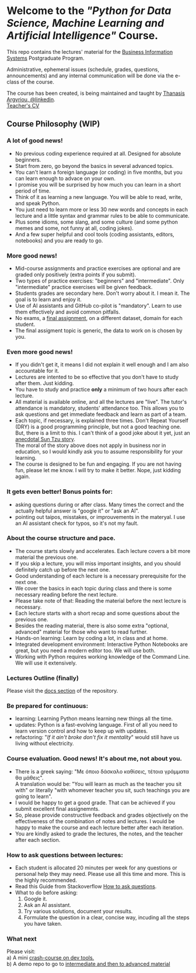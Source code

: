 # Welcome to the *"Python for Data Science, Machine Learning and Artificial Intelligence"* Course.  
This repo contains the lectures' material for the [Business Information Systems](https://bis-analytics.econ.uoa.gr/) Postgraduate Program.  

Administrative, ephemeral issues (schedule, grades, questions, announcements) and any internal communication will be done via the e-class of the course.   

The course has been created, is being maintained and taught by [Thanasis Argyriou, @linkedin](https://www.linkedin.com/in/thanasis-argyriou-06155a94/).  
[Teacher's CV](https://bis-analytics.econ.uoa.gr/fileadmin/depts/econ.uoa.gr/bis-analytics/uploads/argyriou_cv_nov_23_gr.pdf)    

## Course Philosophy (WIP)

### A lot of good news!
* No previous coding experience required at all. Designed for absolute beginners.
* Start from zero, go beyond the basics in several advanced topics.
* You can't learn a foreign language (or coding) in five months, but you can learn enough to advace on your own. 
* I promise you will be surprised by how much you can learn in a short period of time.
* Think of it as learning a new language. You will be able to read, write, and speak Python.
* You just need to learn more or less 30 new words and concepts in each lecture and a little syntax and grammar rules to be able to communicate.
* Plus some idioms, some slang, and some culture (and some python memes and some, not funny at all, coding jokes).
* And a few super helpful and cool tools (coding assistants, editors, notebooks) and you are ready to go.

### More good news!
* Mid-course assignments and practice exercises are optional and are graded only positively (extra points if you submit).
* Two types of practice exercises: "beginners" and "intermediate". Only "intermediate" practice exercises will be given feedback.
* Students grades are secondary here. Don't worry about it. I mean it. The goal is to learn and enjoy it.
* Use of AI assistants and GitHub co-pilot is "mandatory". Learn to use them effectively and avoid common pitfalls.
* No exams, a [final assignment](https://github.com/argythana/uoa_py_course/tree/main/final_assignment), on a different dataset, domain for each student.
* The final assigment topic is generic, the data to work on is chosen by you. 

### Even more good news!
* If you didn't get it, it means I did not explain it well enough and I am also accountable for it.  
* Lectures are intented to be so effective that you don't have to study after them. Just kidding.
* You have to study and practice **only** a minimum of two hours after each lecture.
* All material is available online, and all the lectures are "live". The tutor's attendance is mandatory, students' attendance too. This allows you to ask questions and get immediate feedback and learn as part of a team.
* Each topic, if necessary, is explained three times. Don't Repeat Yourself (DRY) is a good programming principle, but not a good teaching one.
But, there is a limit to this. I can't think of a good joke about it yet, just an [anecdotal Sun Tzu story](https://titusng.com/2013/03/04/the-test-of-sun-tzus-art-of-war-on-concubines/).   
The moral of the story above does not apply in business nor in education, so I would kindly ask you to assume responsibility for your learning. 
* The course is designed to be fun and engaging. If you are not having fun, please let me know. I will try to make it better. Nope, just kidding again.

### It gets even better! Bonus points for:
* asking questions during or after class. Many times the correct and the actually helpful answer is "google it" or "ask an AI".   
* pointing out taipos, misstakes, or improuvements in the materyal. I use an AI assistant check for typos, so it's not my fault.  

### About the course structure and pace.
* The course starts slowly and accelerates. Each lecture covers a bit more material the previous one.
* If you skip a lecture, you will miss important insights, and you should definitely catch up before the next one.
* Good understanding of each lecture is a necessary prerequisite for the next one.   
* We cover the basics in each topic during class and there is some necessary reading before the next lecture.
* Please take note of that: Reading the material before the next lecture is necessary.
* Each lecture starts with a short recap and some questions about the previous one.
* Besides the reading material, there is also some extra "optional, advanced" material for those who want to read further.
* Hands-on learning: Learn by coding a lot, in class and at home.
* Integrated development environment: Interactive Python Notebooks are great, but you need a modern editor too. We will use both.
* Working with Python requires working knowledge of the Command Line. We will use it extensively.

### Lectures Outline (finally)
Please visit the [docs section](https://github.com/argythana/uoa_py_course/tree/main/docs) of the repository.

### Be prepared for continuous: 
* learning: Learning Python means learning new things all the time. 
* updates: Python is a fast-evolving language. First of all you need to learn version control and how to keep up with updates. 
* refactoring: "*If it ain't broke don't fix it mentality*" would still have us living without electricity. 

### Course evaluation. Good news! It's about me, not about you.
* There is a greek saying: "Με όποιο δάσκαλο καθίσεις, τέτοια γράμματα θα μάθεις".  
A translation would be: "You will learn as much as the teacher you sit with" or literally "with whomever teacher you sit, such teachings you are going to learn".   
* I would be happy to get a good grade. That can be achieved if you submit excellent final assignemnts.
* So, please provide constructive feedback and grades objectively on the effectiveness of the combination of notes and lectures. I would be happy to make the course and each lecture better after each iteration.
* You are kindly asked to grade the lectures, the notes, and the teacher after each section.

### How to ask questions between lectures:
* Each student is allocated 20 minutes per week for any questions or personal help they may need. Please use all this time and more. This is the highly recommended.
* Read this Guide from Stackoverflow [How to ask questions](https://stackoverflow.com/help/how-to-ask).
* What to do before asking:  
  1. Google it.  
  2. Ask an AI assistant.  
  3. Try various solutions, document your results.
  4. Formulate the question in a clear, concise way, incuding all the steps you have taken.

### What next
Please visit:  
a) A mini [crash-course on dev tools.](https://github.com/argythana/dev_boilerplate_course)  
b) A demo repo to go to [intermediate and then to advanced material](https://github.com/argythana/r4m_public_demo) 
